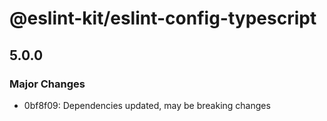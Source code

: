 # @eslint-kit/eslint-config-typescript

## 5.0.0
### Major Changes

- 0bf8f09: Dependencies updated, may be breaking changes
